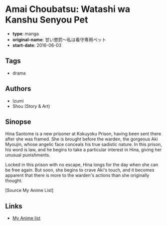 # Amai Choubatsu: Watashi wa Kanshu Senyou Pet

-   **type**: manga
-   **original-name**: 甘い懲罰〜私は看守専用ペット
-   **start-date**: 2016-06-03

## Tags

-   drama

## Authors

-   Izumi
-   Shou (Story & Art)

## Sinopse

Hina Saotome is a new prisoner at Kokuyoku Prison, having been sent there after she was framed. She is brought before the warden, the gorgeous Aki Myoujin, whose angelic face conceals his true sadistic nature. In this prison, his word is law, and he begins to take a particular interest in Hina, giving her unusual punishments.

Locked in this prison with no escape, Hina longs for the day when she can be free again. But soon, she begins to crave Aki's touch, and it becomes apparent that there is more to the warden's actions than she originally thought.

[Source My Anime List]

## Links

-   [My Anime list](https://myanimelist.net/manga/112745/Amai_Choubatsu__Watashi_wa_Kanshu_Senyou_Pet)
